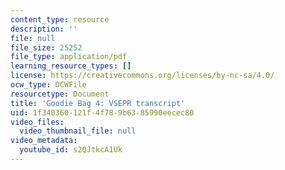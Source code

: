 ```yaml
---
content_type: resource
description: ''
file: null
file_size: 25252
file_type: application/pdf
learning_resource_types: []
license: https://creativecommons.org/licenses/by-nc-sa/4.0/
ocw_type: OCWFile
resourcetype: Document
title: 'Goodie Bag 4: VSEPR transcript'
uid: 1f340360-121f-4f78-9b63-85990eecec80
video_files:
  video_thumbnail_file: null
video_metadata:
  youtube_id: s2QJtkcA1Uk
---
```

